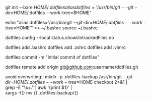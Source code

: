 git init --bare $HOME/.dotfiles
alias dotfiles='/usr/bin/git --git-dir=$HOME/.dotfiles --work-tree=$HOME'

echo "alias dotfiles='/usr/bin/git --git-dir=$HOME/.dotfiles --work-tree=$HOME'" >> ~/.bashrc
source ~/.bashrc

dotfiles config --local status.showUntrackedFiles no

dotfiles add .bashrc
dotfiles add .zshrc
dotfiles add .vimrc

dotfiles commit -m "Initial commit of dotfiles"

dotfiles remote add origin git@github.com:username/dotfiles.git



avoid overwriting::
mkdir -p .dotfiles-backup
/usr/bin/git --git-dir=$HOME/.dotfiles --work-tree=$HOME checkout 2>&1 | \
grep -E "\s+\." | awk '{print $1}' | \
xargs -I{} mv {} .dotfiles-backup/{}

